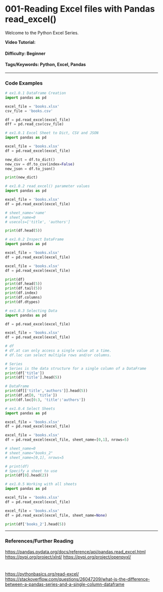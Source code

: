 # **001-Reading Excel files with Pandas read_excel()**

Welcome to the Python Excel Series.

**Video Tutorial:** 

#### **Difficulty:** Beginner
#### **Tags/Keywords:** Python, Excel, Pandas
---

### Code Examples

```python
# ex1.0.1 DataFrame Creation
import pandas as pd

excel_file = 'books.xlsx'
csv_file = 'books.csv'

df = pd.read_excel(excel_file)
dff = pd.read_csv(csv_file)
```
```python
# ex1.0.1 Excel Sheet to Dict, CSV and JSON
import pandas as pd

excel_file = 'books.xlsx'
df = pd.read_excel(excel_file)

new_dict = df.to_dict()
new_csv = df.to_csv(index=False)
new_json = df.to_json()

print(new_dict)
```
```python
# ex1.0.2 read_excel() parameter values
import pandas as pd

excel_file = 'books.xlsx'
df = pd.read_excel(excel_file)

# sheet_name='name'
# sheet_name=0
# usecols=['title', 'authors']

print(df.head(5))
```
```python
# ex1.0.2 Inspect DataFrame
import pandas as pd

excel_file = 'books.xlsx'
df = pd.read_excel(excel_file)

excel_file = 'books.xlsx'
df = pd.read_excel(excel_file)

print(df)
print(df.head(5))
print(df.tail(5))
print(df.index)
print(df.columns)
print(df.dtypes)
```
```python
# ex1.0.3 Selecting Data
import pandas as pd

df = pd.read_excel(excel_file)

excel_file = 'books.xlsx'
df = pd.read_excel(excel_file)

# df
# df.at can only access a single value at a time.
# df.loc can select multiple rows and/or columns.

# Series
# Series is the data structure for a single column of a DataFrame
print(df['title'])
print(df['title'].head(5))

# DataFrame
print(df[['title','authors']].head(5))
print(df.at[0, 'title']) 
print(df.loc[0:3, 'title':'authors'])
```
```python
# ex1.0.4 Select Sheets
import pandas as pd

excel_file = 'books.xlsx'
df = pd.read_excel(excel_file)

excel_file = 'books.xlsx'
df = pd.read_excel(excel_file, sheet_name=[0,1], nrows=5)

# sheet_name=0
# sheet_name="books_2"
# sheet_name=[0,1], nrows=5

# print(df)
# Specify a sheet to use
print(df[0].head(2))
```
```python
# ex1.0.5 Working with all sheets
import pandas as pd

excel_file = 'books.xlsx'
df = pd.read_excel(excel_file)

excel_file = 'books.xlsx'
df = pd.read_excel(excel_file, sheet_name=None)

print(df['books_2'].head(5))
```
---
### **References/Further Reading**
https://pandas.pydata.org/docs/reference/api/pandas.read_excel.html
https://pypi.org/project/xlrd/
https://pypi.org/project/openpyxl/

#
https://pythonbasics.org/read-excel/
https://stackoverflow.com/questions/26047209/what-is-the-difference-between-a-pandas-series-and-a-single-column-dataframe